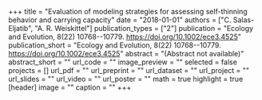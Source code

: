 +++
title = "Evaluation of modeling strategies for assessing self-thinning behavior  and carrying capacity"
date = "2018-01-01"
authors = ["C. Salas-Eljatib", "A. R. Weiskittel"]
publication_types = ["2"]
publication = "Ecology and Evolution, 8(22) 10768--10779. https://doi.org/10.1002/ece3.4525"
publication_short = "Ecology and Evolution, 8(22) 10768--10779. https://doi.org/10.1002/ece3.4525"
abstract = "(Abstract not available)"
abstract_short = ""
url_code = ""
image_preview = ""
selected = false
projects = []
url_pdf = ""
url_preprint = ""
url_dataset = ""
url_project = ""
url_slides = ""
url_video = ""
url_poster = ""
math = true
highlight = true
[header]
image = ""
caption = ""
+++
